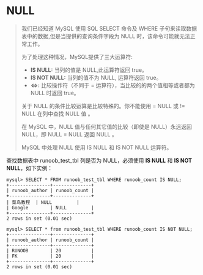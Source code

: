 # NULL

>我们已经知道 MySQL 使用 SQL SELECT 命令及 WHERE 子句来读取数据表中的数据,但是当提供的查询条件字段为 NULL 时，该命令可能就无法正常工作。
>
>为了处理这种情况，MySQL提供了三大运算符:
>
>- **IS NULL:** 当列的值是 NULL,此运算符返回 true。
>- **IS NOT NULL:** 当列的值不为 NULL, 运算符返回 true。
>- **<=>:** 比较操作符（不同于 = 运算符），当比较的的两个值相等或者都为 NULL 时返回 true。
>
>关于 NULL 的条件比较运算是比较特殊的。你不能使用 = NULL 或 != NULL 在列中查找 NULL 值 。
>
>在 MySQL 中，NULL 值与任何其它值的比较（即使是 NULL）永远返回 NULL，即 NULL = NULL 返回 NULL 。
>
>MySQL 中处理 NULL 使用 IS NULL 和 IS NOT NULL 运算符。

查找数据表中 runoob_test_tbl 列是否为 NULL，必须使用 **IS NULL** 和 **IS NOT NULL**，如下实例：

```mysql
mysql> SELECT * FROM runoob_test_tbl WHERE runoob_count IS NULL;
+---------------+--------------+
| runoob_author | runoob_count |
+---------------+--------------+
| 菜鸟教程  | NULL         |
| Google        | NULL         |
+---------------+--------------+
2 rows in set (0.01 sec)
 
mysql> SELECT * from runoob_test_tbl WHERE runoob_count IS NOT NULL;
+---------------+--------------+
| runoob_author | runoob_count |
+---------------+--------------+
| RUNOOB        | 20           |
| FK            | 20           |
+---------------+--------------+
2 rows in set (0.01 sec)
```

